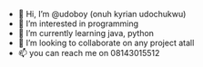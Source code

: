 - 👋 Hi, I’m @udoboy (onuh kyrian udochukwu)
- 👀 I’m interested in programming
- 🌱 I’m currently learning java, python
- 💞️ I’m looking to collaborate on any project atall
- 📫 you can reach me on 08143015512

<!---
udoboy/udoboy is a ✨ special ✨ repository because its `README.md` (this file) appears on your GitHub profile.
You can click the Preview link to take a look at your changes.
--->
